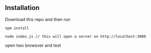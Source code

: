 

## Installation
Download this repo and then run
```
npm install

node index.js // this will open a server on http://localhost:3000
```
open two browsver and test
